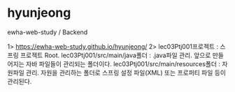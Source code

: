 # hyunjeong
ewha-web-study / Backend

1>  https://ewha-web-study.github.io/hyunjeong/
2>
lec03Ptj001프로젝트 : 스프링 프로젝트 Root.﻿
lec03Ptj001/src/main/java폴더 : .java파일 관리. 앞으로 만들어지는 자바 파일들이 관리되는 폴더이다.
lec03Ptj001/src/main/resources폴더 : 자원파일 관리. 자원을 관리하는 폴더로 스프링 설정 파일(XML) 또는 프로퍼티 파일 등이 관리된다.
